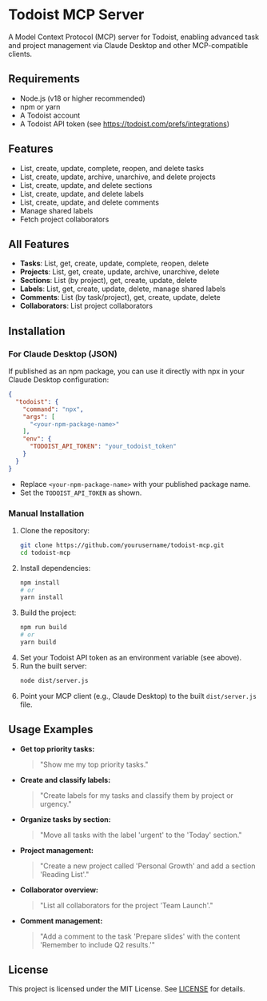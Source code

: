 # Todoist MCP Server

A Model Context Protocol (MCP) server for Todoist, enabling advanced task and project management via Claude Desktop and other MCP-compatible clients.

## Requirements
- Node.js (v18 or higher recommended)
- npm or yarn
- A Todoist account
- A Todoist API token (see https://todoist.com/prefs/integrations)

## Features
- List, create, update, complete, reopen, and delete tasks
- List, create, update, archive, unarchive, and delete projects
- List, create, update, and delete sections
- List, create, update, and delete labels
- List, create, update, and delete comments
- Manage shared labels
- Fetch project collaborators

## All Features
- **Tasks**: List, get, create, update, complete, reopen, delete
- **Projects**: List, get, create, update, archive, unarchive, delete
- **Sections**: List (by project), get, create, update, delete
- **Labels**: List, get, create, update, delete, manage shared labels
- **Comments**: List (by task/project), get, create, update, delete
- **Collaborators**: List project collaborators

## Installation

### For Claude Desktop (JSON)
If published as an npm package, you can use it directly with npx in your Claude Desktop configuration:

```json
{
  "todoist": {
    "command": "npx",
    "args": [
      "<your-npm-package-name>"
    ],
    "env": {
      "TODOIST_API_TOKEN": "your_todoist_token"
    }
  }
}
```
- Replace `<your-npm-package-name>` with your published package name.
- Set the `TODOIST_API_TOKEN` as shown.

### Manual Installation
1. Clone the repository:
   ```sh
   git clone https://github.com/yourusername/todoist-mcp.git
   cd todoist-mcp
   ```
2. Install dependencies:
   ```sh
   npm install
   # or
   yarn install
   ```
3. Build the project:
   ```sh
   npm run build
   # or
   yarn build
   ```
4. Set your Todoist API token as an environment variable (see above).
5. Run the built server:
   ```sh
   node dist/server.js
   ```
6. Point your MCP client (e.g., Claude Desktop) to the built `dist/server.js` file.

## Usage Examples
- **Get top priority tasks:**
  > "Show me my top priority tasks."
- **Create and classify labels:**
  > "Create labels for my tasks and classify them by project or urgency."
- **Organize tasks by section:**
  > "Move all tasks with the label 'urgent' to the 'Today' section."
- **Project management:**
  > "Create a new project called 'Personal Growth' and add a section 'Reading List'."
- **Collaborator overview:**
  > "List all collaborators for the project 'Team Launch'."
- **Comment management:**
  > "Add a comment to the task 'Prepare slides' with the content 'Remember to include Q2 results.'"

## License
This project is licensed under the MIT License. See [LICENSE](LICENSE) for details. 